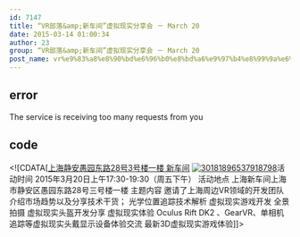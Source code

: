 ```yaml
---
id: 7147
title: “VR部落&amp;新车间”虚拟现实分享会 － March 20
date: 2015-03-14 01:00:34
author: 23
group: “VR部落&amp;新车间”虚拟现实分享会 － March 20
post_name: vr%e9%83%a8%e8%90%bd%e6%96%b0%e8%bd%a6%e9%97%b4%e8%99%9a%e6%8b%9f%e7%8e%b0%e5%ae%9e%e5%88%86%e4%ba%ab%e4%bc%9a-%ef%bc%8d-march-20
---
```


## error
The service is receiving too many requests from you

## code
 <!\[CDATA\[[上海静安愚园东路28号3号楼一楼 新车间](http://xinchejian.huodongxing.com/event/map/5244063275800) [![30181896537918798](http://xinchejian.com/wp-content/uploads/2015/03/30181896537918798-290x290.jpg)](http://139.162.84.35/wp-content/uploads/2015/03/30181896537918798.jpg)活动时间 2015年3月20日上午17:30-19:30（周五下午） 活动地点 上海新车间上海市静安区愚园东路28号三号楼一楼 主题内容 邀请了上海周边VR领域的开发团队介绍市场趋势以及分享技术干货； 光学位置追踪技术解析 虚拟现实游戏开发 全景拍摄 虚拟现实头盔开发分享 虚拟现实体验 Oculus Rift DK2 、GearVR、单相机追踪等虚拟现实头戴显示设备体验交流 最新3D虚拟现实游戏体验\]\]> 
